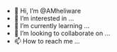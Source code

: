 - 👋 Hi, I’m @AMheliware
- 👀 I’m interested in ...
- 🌱 I’m currently learning ...
- 💞️ I’m looking to collaborate on ...
- 📫 How to reach me ...

<!---
AMheliware/AMheliware is a ✨ special ✨ repository because its `README.md` (this file) appears on your GitHub profile.
You can click the Preview link to take a look at your changes.
--->
